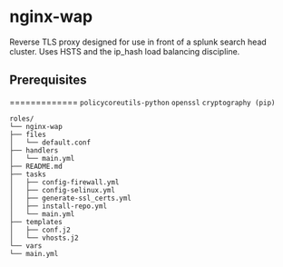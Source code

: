 # nginx-wap
Reverse TLS proxy designed for use in front of a splunk search
head cluster. Uses HSTS and the ip_hash load balancing discipline.

## Prerequisites
=============
`policycoreutils-python`
`openssl`
`cryptography (pip)`


```
roles/
└── nginx-wap
├── files
│   └── default.conf
├── handlers
│   └── main.yml
├── README.md
├── tasks
│   ├── config-firewall.yml
│   ├── config-selinux.yml
│   ├── generate-ssl_certs.yml
│   ├── install-repo.yml
│   └── main.yml
├── templates
│   ├── conf.j2
│   └── vhosts.j2
└── vars
└── main.yml
```

